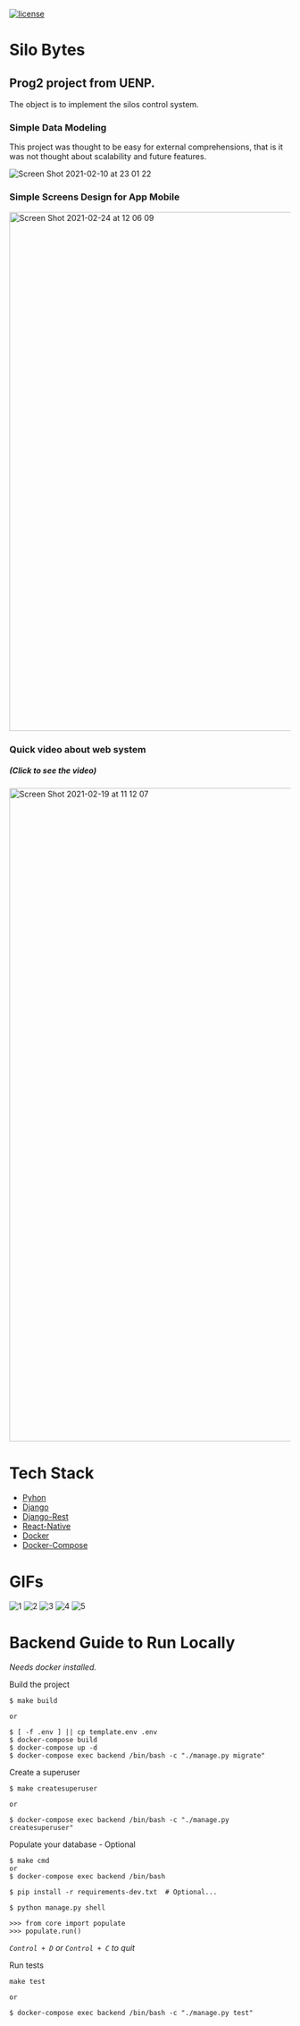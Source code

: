 [![license](https://img.shields.io/github/license/lfvilella/silo-bytes.svg)](https://github.com/lfvilella/silo-bytes/blob/main/LICENSE)

# Silo Bytes

Prog2 project from UENP.
---

The object is to implement the silos control system.


### Simple Data Modeling

This project was thought to be easy for external comprehensions, that is it was not thought about scalability and future features.

![Screen Shot 2021-02-10 at 23 01 22](https://user-images.githubusercontent.com/45940140/107595602-ebaadb00-6bf3-11eb-9351-9e77bd002421.png)


### Simple Screens Design for App Mobile
[<img width="928" alt="Screen Shot 2021-02-24 at 12 06 09" src="https://user-images.githubusercontent.com/45940140/109020578-d5dbf200-7698-11eb-84fa-6acd20eb34f0.png">
](https://www.figma.com/file/C9ljnxN1BeChfeAzhyxb69/SiloBytes?node-id=0%3A1)


### Quick video about web system
##### (Click to see the video)
[<img width="1168" alt="Screen Shot 2021-02-19 at 11 12 07" src="https://user-images.githubusercontent.com/45940140/108514991-55d21880-72a3-11eb-8131-7c2c9722290f.png">](https://youtu.be/-iUIt0smZFA)


# Tech Stack
- [Pyhon](https://www.python.org/)
- [Django](https://docs.djangopro)
- [Django-Rest](https://www.django-rest-framework.org/)
- [React-Native](https://reactnative.dev/)
- [Docker](https://docs.docker.com/)
- [Docker-Compose](https://docs.docker.com/compose/install/)

# GIFs
![1](https://user-images.githubusercontent.com/45940140/109242808-9279a480-77ba-11eb-9cdb-d9dedf653ff7.gif)
![2](https://user-images.githubusercontent.com/45940140/109242818-96a5c200-77ba-11eb-89dc-d928f3e0e622.gif)
![3](https://user-images.githubusercontent.com/45940140/109242827-986f8580-77ba-11eb-9e39-dfd00ef135da.gif)
![4](https://user-images.githubusercontent.com/45940140/109242843-9c9ba300-77ba-11eb-8a9e-d935adfeb205.gif)
![5](https://user-images.githubusercontent.com/45940140/109242849-a02f2a00-77ba-11eb-9827-b0ffca4bfbf8.gif)

# Backend Guide to Run Locally

*Needs docker installed.*

Build the project
```
$ make build

or

$ [ -f .env ] || cp template.env .env
$ docker-compose build
$ docker-compose up -d
$ docker-compose exec backend /bin/bash -c "./manage.py migrate"
```

Create a superuser
```
$ make createsuperuser

or

$ docker-compose exec backend /bin/bash -c "./manage.py createsuperuser"
```

Populate your database - Optional
```
$ make cmd
or
$ docker-compose exec backend /bin/bash
```
```
$ pip install -r requirements-dev.txt  # Optional...

$ python manage.py shell

>>> from core import populate
>>> populate.run()
```

*`Control + D` or `Control + C` to quit*


Run tests
```
make test

or

$ docker-compose exec backend /bin/bash -c "./manage.py test"
```
